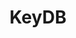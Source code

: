 ---
draft: false
title: KeyDB
content:
  id: keydb
  name: KeyDB
  website: https://docs.keydb.dev/docs/cluster-tutorial/
  short_description: KeyDB is both your cache and database, for cloud-optimized solutions.
---
